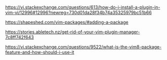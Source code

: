 https://vi.stackexchange.com/questions/613/how-do-i-install-a-plugin-in-vim-vi/12996#12996?newreg=730d01da28f34b74a35325979bc51b66

https://shapeshed.com/vim-packages/#adding-a-package

https://stories.abletech.nz/get-rid-of-your-vim-plugin-manager-7c8ff742f643

https://vi.stackexchange.com/questions/9522/what-is-the-vim8-package-feature-and-how-should-i-use-it
